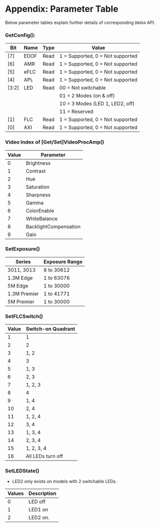 # Appendix: Parameter Table

Below parameter tables explain further details of corresponding `DNX64` API.

### GetConfig():

| Bit   | Name | Type | Value                            |
| ----- | ---- | ---- | -------------------------------- |
| [7]   | EDOF | Read | 1 = Supported, 0 = Not supported |
| [6]   | AMR  | Read | 1 = Supported, 0 = Not supported |
| [5]   | eFLC | Read | 1 = Supported, 0 = Not supported |
| [4]   | APL  | Read | 1 = Supported, 0 = Not supported |
| [3:2] | LED  | Read | 00 = Not switchable              |
|       |      |      | 01 = 2 Modes (on & off)          |
|       |      |      | 10 = 3 Modes (LED 1, LED2, off)  |
|       |      |      | 11 = Reserved                    |
| [1]   | FLC  | Read | 1 = Supported, 0 = Not supported |
| [0]   | AXI  | Read | 1 = Supported, 0 = Not supported |

### Video Index of [Get/Set]VideoProcAmp()

| Value | Parameter             |
| ----- | --------------------- |
| 0     | Brightness            |
| 1     | Contrast              |
| 2     | Hue                   |
| 3     | Saturation            |
| 4     | Sharpness             |
| 5     | Gamma                 |
| 6     | ColorEnable           |
| 7     | WhiteBalance          |
| 8     | BacklightCompensation |
| 9     | Gain                  |

### SetExposure()

| Series       | Exposure Range |
| ------------ | -------------- |
| 3011, 3013   | 8 to 30612     |
| 1.3M Edge    | 1 to 63076     |
| 5M Edge      | 1 to 30000     |
| 1.3M Premier | 1 to 41771     |
| 5M Premier   | 1 to 30000     |

### SetFLCSwitch()

| Value | Switch-on Quadrant |
| ----- | ------------------ |
| 1     | 1                  |
| 2     | 2                  |
| 3     | 1, 2               |
| 4     | 3                  |
| 5     | 1, 3               |
| 6     | 2, 3               |
| 7     | 1, 2, 3            |
| 8     | 4                  |
| 9     | 1, 4               |
| 10    | 2, 4               |
| 11    | 1, 2, 4            |
| 12    | 3, 4               |
| 13    | 1, 3, 4            |
| 14    | 2, 3, 4            |
| 15    | 1, 2, 3, 4         |
| 16    | All LEDs turn off  |

### SetLEDState()

- LED2 only exists on models with 2 switchable LEDs.

| Values | Description |
| ------ | ----------- |
| 0      | LED off     |
| 1      | LED1 on     |
| 2      | LED2 on.    |

